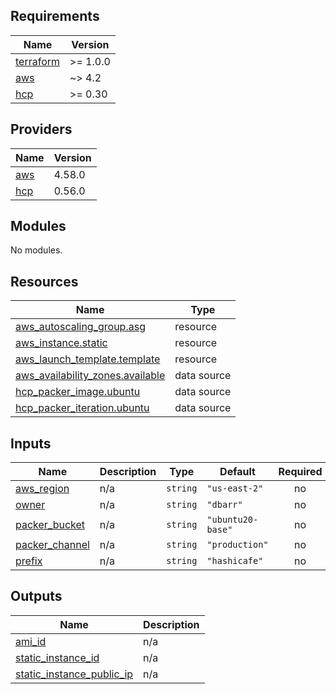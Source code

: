 <!-- BEGIN_TF_DOCS -->
## Requirements

| Name | Version |
|------|---------|
| <a name="requirement_terraform"></a> [terraform](#requirement\_terraform) | >= 1.0.0 |
| <a name="requirement_aws"></a> [aws](#requirement\_aws) | ~> 4.2 |
| <a name="requirement_hcp"></a> [hcp](#requirement\_hcp) | >= 0.30 |

## Providers

| Name | Version |
|------|---------|
| <a name="provider_aws"></a> [aws](#provider\_aws) | 4.58.0 |
| <a name="provider_hcp"></a> [hcp](#provider\_hcp) | 0.56.0 |

## Modules

No modules.

## Resources

| Name | Type |
|------|------|
| [aws_autoscaling_group.asg](https://registry.terraform.io/providers/hashicorp/aws/latest/docs/resources/autoscaling_group) | resource |
| [aws_instance.static](https://registry.terraform.io/providers/hashicorp/aws/latest/docs/resources/instance) | resource |
| [aws_launch_template.template](https://registry.terraform.io/providers/hashicorp/aws/latest/docs/resources/launch_template) | resource |
| [aws_availability_zones.available](https://registry.terraform.io/providers/hashicorp/aws/latest/docs/data-sources/availability_zones) | data source |
| [hcp_packer_image.ubuntu](https://registry.terraform.io/providers/hashicorp/hcp/latest/docs/data-sources/packer_image) | data source |
| [hcp_packer_iteration.ubuntu](https://registry.terraform.io/providers/hashicorp/hcp/latest/docs/data-sources/packer_iteration) | data source |

## Inputs

| Name | Description | Type | Default | Required |
|------|-------------|------|---------|:--------:|
| <a name="input_aws_region"></a> [aws\_region](#input\_aws\_region) | n/a | `string` | `"us-east-2"` | no |
| <a name="input_owner"></a> [owner](#input\_owner) | n/a | `string` | `"dbarr"` | no |
| <a name="input_packer_bucket"></a> [packer\_bucket](#input\_packer\_bucket) | n/a | `string` | `"ubuntu20-base"` | no |
| <a name="input_packer_channel"></a> [packer\_channel](#input\_packer\_channel) | n/a | `string` | `"production"` | no |
| <a name="input_prefix"></a> [prefix](#input\_prefix) | n/a | `string` | `"hashicafe"` | no |

## Outputs

| Name | Description |
|------|-------------|
| <a name="output_ami_id"></a> [ami\_id](#output\_ami\_id) | n/a |
| <a name="output_static_instance_id"></a> [static\_instance\_id](#output\_static\_instance\_id) | n/a |
| <a name="output_static_instance_public_ip"></a> [static\_instance\_public\_ip](#output\_static\_instance\_public\_ip) | n/a |
<!-- END_TF_DOCS -->